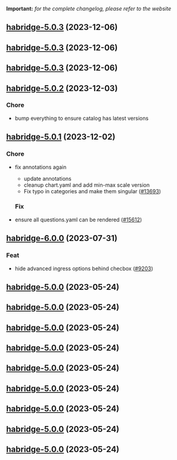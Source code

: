 **Important:**
*for the complete changelog, please refer to the website*





## [habridge-5.0.3](https://github.com/truecharts/charts/compare/habridge-5.0.2...habridge-5.0.3) (2023-12-06)




## [habridge-5.0.3](https://github.com/truecharts/charts/compare/habridge-5.0.2...habridge-5.0.3) (2023-12-06)




## [habridge-5.0.3](https://github.com/truecharts/charts/compare/habridge-5.0.2...habridge-5.0.3) (2023-12-06)




## [habridge-5.0.2](https://github.com/truecharts/charts/compare/habridge-5.0.1...habridge-5.0.2) (2023-12-03)

### Chore

- bump everything to ensure catalog has latest versions
  
  


## [habridge-5.0.1](https://github.com/truecharts/charts/compare/habridge-6.0.0...habridge-5.0.1) (2023-12-02)

### Chore

- fix annotations again
  - update annotations
  - cleanup chart.yaml and add min-max scale version
  - Fix typo in categories and make them singular ([#13693](https://github.com/truecharts/charts/issues/13693))
  
  ### Fix

- ensure all questions.yaml can be rendered ([#15612](https://github.com/truecharts/charts/issues/15612))
  
  




## [habridge-6.0.0](https://github.com/truecharts/charts/compare/habridge-5.0.0...habridge-6.0.0) (2023-07-31)

### Feat

- hide advanced ingress options behind checbox ([#9203](https://github.com/truecharts/charts/issues/9203))
  
  


## [habridge-5.0.0](https://github.com/truecharts/charts/compare/habridge-4.0.18...habridge-5.0.0) (2023-05-24)




## [habridge-5.0.0](https://github.com/truecharts/charts/compare/habridge-4.0.18...habridge-5.0.0) (2023-05-24)




## [habridge-5.0.0](https://github.com/truecharts/charts/compare/habridge-4.0.18...habridge-5.0.0) (2023-05-24)




## [habridge-5.0.0](https://github.com/truecharts/charts/compare/habridge-4.0.18...habridge-5.0.0) (2023-05-24)




## [habridge-5.0.0](https://github.com/truecharts/charts/compare/habridge-4.0.18...habridge-5.0.0) (2023-05-24)




## [habridge-5.0.0](https://github.com/truecharts/charts/compare/habridge-4.0.18...habridge-5.0.0) (2023-05-24)




## [habridge-5.0.0](https://github.com/truecharts/charts/compare/habridge-4.0.18...habridge-5.0.0) (2023-05-24)




## [habridge-5.0.0](https://github.com/truecharts/charts/compare/habridge-4.0.18...habridge-5.0.0) (2023-05-24)




## [habridge-5.0.0](https://github.com/truecharts/charts/compare/habridge-4.0.18...habridge-5.0.0) (2023-05-24)
